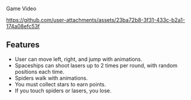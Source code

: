 

Game Video

https://github.com/user-attachments/assets/23ba72b8-3f31-433c-b2a1-174a08efc53f



## Features

- User can move left, right, and jump with animations.  
- Spaceships can shoot lasers up to 2 times per round, with random positions each time.  
- Spiders walk with animations.  
- You must collect stars to earn points.  
- If you touch spiders or lasers, you lose.  
